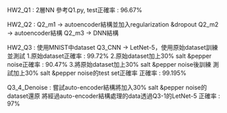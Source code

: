   HW2_Q1 : 2層NN 
  參考Q1.py, test正確率 : 96.67%

HW2_Q2 : 
Q2_m1 -> autoencoder結構並加入regularization &dropout
Q2_m2 -> autoencoder結構
Q2_m3 -> DNN結構

HW2_Q3 : 使用MNIST中dataset
Q3_CNN -> LetNet-5，使用原始dataset訓練並測試
          1.原始dataset正確率 : 99.72%
          2.原始dataset加上30% salt &pepper noise正確率 : 90.47%
          3.將原始dataset加上30% salt &pepper noise後訓練
            測試加上30% salt &pepper noise的test set正確率
            正確率 : 99.195%

          
Q3_4_Denoise : 嘗試auto-encoder結構將加入30% salt &pepper noise的dataset還原
               將經過auto-encoder結構處理的data透過Q3-1的LetNet-5
               正確率 : 97%
